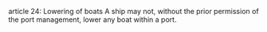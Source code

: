 article 24: Lowering of boats
A ship may not, without the prior permission of the port management, lower any boat within a port. 
<ul>
</ul>